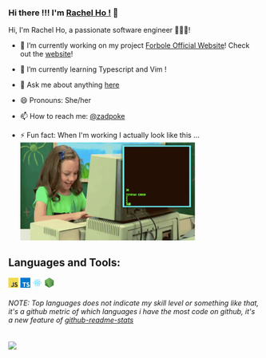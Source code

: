 ### Hi there !!! I'm [Rachel Ho !](https://rachelhox.github.io/About-Me/) 👋

Hi, I'm Rachel Ho, a passionate software engineer 👩🏻‍💻!

- 🔭 I’m currently working on my project [Forbole Official Website](https://github.com/forbole/official-website)! Check out the [website](https://www.forbole.com/)!

- 🌱 I’m currently learning Typescript and Vim !

- 💬 Ask me about anything [here](https://github.com/rachelhox/rachelhox/issues)

- 😄 Pronouns: She/her

- 📫 How to reach me: [@zadpoke](https://twitter.com/zadpoke)

- ⚡ Fun fact: When I'm working I actually look like this ...\
  <img src="https://github.com/rachelhox/rachelhox/blob/master/assets/tenor.gif" width="350"/>

## **Languages and Tools:**

<code><img height="20" src="https://raw.githubusercontent.com/github/explore/80688e429a7d4ef2fca1e82350fe8e3517d3494d/topics/javascript/javascript.png"></code>
<code><img height="20" src="https://raw.githubusercontent.com/github/explore/80688e429a7d4ef2fca1e82350fe8e3517d3494d/topics/typescript/typescript.png"></code>
<code><img height="20" src="https://raw.githubusercontent.com/github/explore/80688e429a7d4ef2fca1e82350fe8e3517d3494d/topics/react/react.png"></code>
<code><img height="20" src="https://raw.githubusercontent.com/github/explore/80688e429a7d4ef2fca1e82350fe8e3517d3494d/topics/nodejs/nodejs.png"></code>

<!-- <code><img height="20" src="https://raw.githubusercontent.com/github/explore/5c058a388828bb5fde0bcafd4bc867b5bb3f26f3/topics/graphql/graphql.png"></code> -->

###### _NOTE: Top languages does not indicate my skill level or something like that, it's a github metric of which languages i have the most code on github, it's a new feature of [github-readme-stats](https://github.com/anuraghazra/github-readme-stats)_

<!-- ![Rachel's github stats](https://github-readme-stats.vercel.app/api?username=rachelhox&show_icons=true) -->
<p align="left">
  <a href="https://github.com/rachelhox/github-readme-stats">
    <img align="center" src="https://github-readme-stats.vercel.app/api/top-langs/?username=rachelhox&hide=html&layout=compact&langs_count=8" />
  </a>
</p>

<!--
**rachelhox/rachelhox** is a ✨ _special_ ✨ repository because its `README.md` (this file) appears on your GitHub profile.

Here are some ideas to get you started:

- 🔭 I’m currently working on ...
- 🌱 I’m currently learning ...
- 👯 I’m looking to collaborate on ...
- 🤔 I’m looking for help with ...
- 💬 Ask me about ...
- 📫 How to reach me: ...
- 😄 Pronouns: ...
- ⚡ Fun fact: ...
-->
